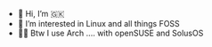 - 👋 Hi, I’m 🇬🇰
- 👀 I’m interested in Linux and all things FOSS
- 🧙‍♂️ Btw I use Arch .... with openSUSE and SolusOS
<!---
GK-180/GK-180 is a ✨ special ✨ repository because its `README.md` (this file) appears on your GitHub profile.
You can click the Preview link to take a look at your changes.
--->
